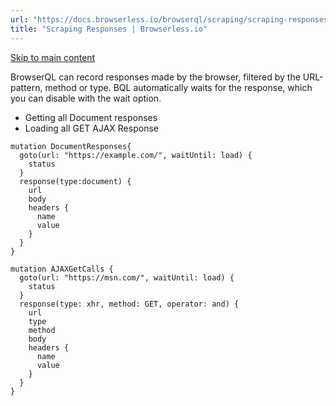 ```yaml
---
url: "https://docs.browserless.io/browserql/scraping/scraping-responses"
title: "Scraping Responses | Browserless.io"
---
```


[Skip to main content](https://docs.browserless.io/browserql/scraping/scraping-responses#__docusaurus_skipToContent_fallback)

BrowserQL can record responses made by the browser, filtered by the URL-pattern, method or type. BQL automatically waits for the response, which you can disable with the wait option.

- Getting all Document responses
- Loading all GET AJAX Response

```codeBlockLines_p187
mutation DocumentResponses{
  goto(url: "https://example.com/", waitUntil: load) {
    status
  }
  response(type:document) {
    url
    body
    headers {
      name
      value
    }
  }
}

```

```codeBlockLines_p187
mutation AJAXGetCalls {
  goto(url: "https://msn.com/", waitUntil: load) {
    status
  }
  response(type: xhr, method: GET, operator: and) {
    url
    type
    method
    body
    headers {
      name
      value
    }
  }
}

```